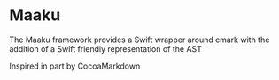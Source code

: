 # Maaku
The Maaku framework provides a Swift wrapper around cmark with the addition of a Swift friendly representation of the AST

Inspired in part by CocoaMarkdown
